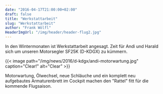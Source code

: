 ```yaml
---
date: "2016-04-17T21:00:00+02:00"
draft: false
title: "Werkstattarbeit"
slug: "Werkstattarbeit"
author: "Frank Wölfl"
HeaderImgUrl: "/img/header/header-flug2.jpg"
---
```


In den Wintermonaten ist Werkstattarbeit angesagt. Zeit für Andi und Harald sich um unseren Motorsegler SF25K (D-KDGX) zu kümmern. 

{{< image path="/img/news/2016/d-kdgx/andi-motorwartung.jpg" caption="Clear!" alt="Clear" >}}

Motorwartung, Ölwechsel, neue Schläuche und ein komplett neu aufgebautes Armaturenbrett im Cockpit machen den "Rattel" fitt für die kommende Flugsaison.

<!--more-->
